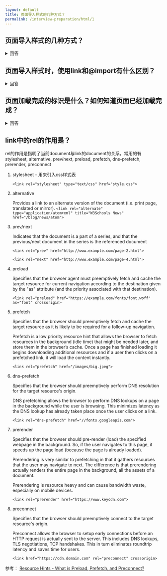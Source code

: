 ```yaml
---
layout: default
title: 页面导入样式的几种方式？
permalink: /interview-preparation/html/1
---
```


## 页面导入样式的几种方式？
<details markdown="1">

<summary markdown="span">回答</summary>

1. link标签
`<link rel="stylesheet" type="text/css" href="style.css">`
2. import
`@import url(style.css);`
3. inline-style
`<div style="display: none;background:red"></div>`
4. style标签

```html
<head>
    <style>

    .content {
        background: red;
    }

    </style>
</head>
```

5. js 动态添加

```javascript
document.querySelector("#element").style.textAlign = 'center';
```

</details>

## 页面导入样式时，使用link和@import有什么区别？
<details markdown="1">

<summary markdown="span">回答</summary>

1. link是HTML标签；`@import`是css语法
2. link无兼容性问题；`@import`在IE5以下不支持
3. link在页面加载同时进行加载； `@import`引入的样式在页面加载完成后加载
4. link是HTML tag，可以通过JS进行动态加载；`@import`是css语法，无法通过JS进行动态添加
5. link不光可以加载CSS，还可以定义`rss`，定义`rel`连接属性；`@import`只能加载CSS
6. 使用方式不同：`<link rel="stylesheet" href="a.css"/>` `@import url('a.css');`

</details>

## 页面加载完成的标识是什么？如何知道页面已经加载完成？
<details markdown="1">

<summary markdown="span">回答</summary>

### document.readyState
document.readyState 一共包含三个state: loading, interactive, complete

1. loading
    When document.readyState has a status of "loading", it means that the document (example: html file) is being parsed and dealt with.
    
    Other subresources for page are not a factor yet because the initial document is has just begun parsing, so the browser does not know if they exist.
    
    The html itself is currently downloaded (the browser has the html), but it is being processed.
    
    The Navigation timing API time stamp "domLoading" fires right before the document has a status of loading.

2. interactive
    When document.readyState has a status of "interactive", it means that the document (example: html file) is now parsed and loaded, but subresources like CSS and images are still being loaded or parsed.
    
    When document.readyState reports it is interactive, it also means that DOMContentLoaded event has been fired.

    ```javascript
    window.addEventListener('DOMContentLoaded', (event) => {
        console.log('DOM fully loaded and parsed');
    });
    ```

3. complete
    When document.readyState has a status of "complete", it means that the document (example: html file) is now parsed and loaded and all known document subresources like CSS and images have been parsed and loaded.
    
    When document.readyState reports it is complete, it also means that the load event has been fired.
    
    
    ```javascript
    document.onreadystatechange = function () {
      if (document.readyState === "complete") {
        // initApplication();
      }
    }
    ```
    
参考： [Document.readyState](https://varvy.com/performance/document-ready-state.html)

</details>

## link中的rel的作用是？
rel的作用是指明了当前document与link的document的关系，常用的有stylesheet, alternative, prev/next, preload, prefetch, dns-prefetch, prerender, preconnect

1. stylesheet - 用来引入css样式表

    `<link rel="stylesheet" type="text/css" href="style.css">`

2. alternative

    Provides a link to an alternate version of the document (i.e. print page, translated or mirror).
    `<link rel="alternate" type="application/atom+xml" title="W3Schools News" href="/blog/news/atom">`

3. prev/next

    Indicates that the document is a part of a series, and that the previous/next document in the series is the referenced document
    
    `<link rel="prev" href="http://www.example.com/page-2.html">`
    
    `<link rel="next" href="http://www.example.com/page-4.html">`
    
4. preload

    Specifies that the browser agent must preemptively fetch and cache the target resource for current navigation according to the destination given by the "as" attribute (and the priority associated with that destination).
    
    `<link rel="preload" href="https://example.com/fonts/font.woff" as="font" crossorigin>`
    
5. prefetch

    Specifies that the browser should preemptively fetch and cache the target resource as it is likely to be required for a follow-up navigation.
    
    Prefetch is a low priority resource hint that allows the browser to fetch resources in the background (idle time) that might be needed later, and store them in the browser’s cache. Once a page has finished loading it begins downloading additional resources and if a user then clicks on a prefetched link, it will load the content instantly. 
    
    `<link rel="prefetch" href="/images/big.jpeg">`
    
6. dns-prefetch
    
    Specifies that the browser should preemptively perform DNS resolution for the target resource's origin.
    
    DNS prefetching allows the browser to perform DNS lookups on a page in the background while the user is browsing. This minimizes latency as the DNS lookup has already taken place once the user clicks on a link.
    
    `<link rel="dns-prefetch" href="//fonts.googleapis.com">`

7. prerender

    Specifies that the browser should pre-render (load) the specified webpage in the background. So, if the user navigates to this page, it speeds up the page load (because the page is already loaded).
    
    Prerendering is very similar to prefetching in that it gathers resources that the user may navigate to next. The difference is that prerendering actually renders the entire page in the background, all the assets of a document.
    
    Prerendering  is resource heavy and can cause bandwidth waste, especially on mobile devices.
    
    `<link rel="prerender" href="https://www.keycdn.com">`

8. preconnect

    Specifies that the browser should preemptively connect to the target resource's origin.
    
    Preconnect allows the browser to setup early connections before an HTTP request is actually sent to the server. This includes DNS lookups, TLS negotiations, TCP handshakes. This in turn eliminates roundtrip latency and saves time for users.
    
    `<link href="https://cdn.domain.com" rel="preconnect" crossorigin>`

参考： [Resource Hints - What is Preload, Prefetch, and Preconnect?](https://www.keycdn.com/blog/resource-hints)


